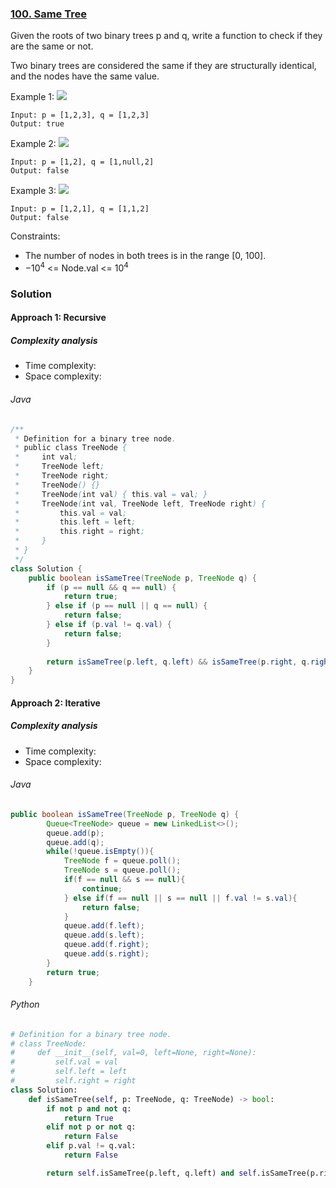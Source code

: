 ### [100. Same Tree](https://leetcode.com/problems/same-tree/)

Given the roots of two binary trees p and q, write a function to check if they are the same or not.

Two binary trees are considered the same if they are structurally identical, and the nodes have the same value.

 

Example 1:
![](https://assets.leetcode.com/uploads/2020/12/20/ex1.jpg)
```
Input: p = [1,2,3], q = [1,2,3]
Output: true
```
Example 2:
![](https://assets.leetcode.com/uploads/2020/12/20/ex2.jpg)
```
Input: p = [1,2], q = [1,null,2]
Output: false
```
Example 3:
![](https://assets.leetcode.com/uploads/2020/12/20/ex3.jpg)
```
Input: p = [1,2,1], q = [1,1,2]
Output: false
``` 

Constraints:

- The number of nodes in both trees is in the range [0, 100].
- $-10^4$ <= Node.val <= $10^4$

### Solution
#### Approach 1: Recursive

##### Complexity analysis
- Time complexity:
- Space complexity:

###### Java
```java
/**
 * Definition for a binary tree node.
 * public class TreeNode {
 *     int val;
 *     TreeNode left;
 *     TreeNode right;
 *     TreeNode() {}
 *     TreeNode(int val) { this.val = val; }
 *     TreeNode(int val, TreeNode left, TreeNode right) {
 *         this.val = val;
 *         this.left = left;
 *         this.right = right;
 *     }
 * }
 */
class Solution {
    public boolean isSameTree(TreeNode p, TreeNode q) {
        if (p == null && q == null) {
            return true;
        } else if (p == null || q == null) {
            return false;
        } else if (p.val != q.val) {
            return false;
        }
        
        return isSameTree(p.left, q.left) && isSameTree(p.right, q.right);
    }
}
```

#### Approach 2: Iterative

##### Complexity analysis
- Time complexity:
- Space complexity:

###### Java
```java
public boolean isSameTree(TreeNode p, TreeNode q) {        
        Queue<TreeNode> queue = new LinkedList<>();
        queue.add(p);
        queue.add(q);
        while(!queue.isEmpty()){
            TreeNode f = queue.poll();
            TreeNode s = queue.poll();
            if(f == null && s == null){
                continue;
            } else if(f == null || s == null || f.val != s.val){
                return false;
            }
            queue.add(f.left);
            queue.add(s.left);
            queue.add(f.right);
            queue.add(s.right);
        }
        return true;
    }
```

###### Python

```python
# Definition for a binary tree node.
# class TreeNode:
#     def __init__(self, val=0, left=None, right=None):
#         self.val = val
#         self.left = left
#         self.right = right
class Solution:
    def isSameTree(self, p: TreeNode, q: TreeNode) -> bool:
        if not p and not q:
            return True
        elif not p or not q:
            return False
        elif p.val != q.val:
            return False

        return self.isSameTree(p.left, q.left) and self.isSameTree(p.right, q.right)
```

